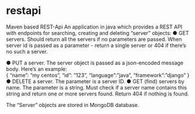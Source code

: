 # restapi
Maven based REST-Api
An application in java which provides a REST API with endpoints for searching, creating and deleting “server” objects: 
● GET servers. Should return all the servers if no parameters are passed. When server id is passed as a parameter - return a single server or      404 if there’s no such a server. 

● PUT a server. The server object is passed as a json-encoded message body. Here’s an example:  
  { 
    “name”: ”my centos”,
    “id”: “123”,
    “language”:”java”,
    “framework”:”django”
  } 
● DELETE a server. The parameter is a server ID. 
● GET (find) servers by name. The parameter is a string. Must check if a server name contains this string and return one or more servers found.   Return 404 if nothing is found. 


The “Server” objects are stored in MongoDB database. 


